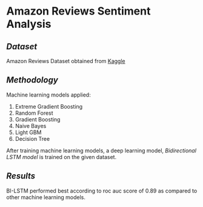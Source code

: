 # Amazon Reviews Sentiment Analysis

## _Dataset_
Amazon Reviews Dataset obtained from [Kaggle](https://www.kaggle.com/datasets/kritanjalijain/amazon-reviews)

## _Methodology_
Machine learning models applied:
1. Extreme Gradient Boosting
2. Random Forest
3. Gradient Boosting
4. Naive Bayes
5. Light GBM
6. Decision Tree

After training machine learning models, a deep learning model, *Bidirectional LSTM model* is trained on the given dataset.

## _Results_
BI-LSTM performed best according to roc auc score of 0.89 as compared to other machine learning models.
